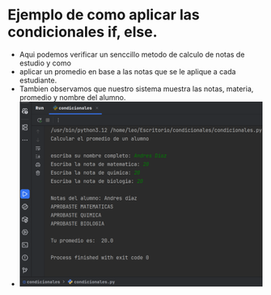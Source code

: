 # Ejemplo de como aplicar las condicionales if, else.
- Aqui podemos verificar un senccillo metodo de calculo de notas de estudio y como
- aplicar un promedio en base a las notas que se le aplique a cada estudiante.
- Tambien observamos que nuestro sistema muestra las notas, materia, promedio y nombre del alumno.
- ![Aqui podemos observar el resultado de dicho sistema:](Resultado_programa.png)
